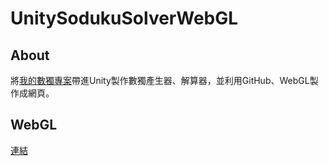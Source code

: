 # UnitySodukuSolverWebGL
## About
將[我的數獨專案](https://github.com/suu0319/Sudoku)帶進Unity製作數獨產生器、解算器，並利用GitHub、WebGL製作成網頁。
## WebGL
[連結](https://suu0319.github.io/UnitySodukuSolverWebGL/)
